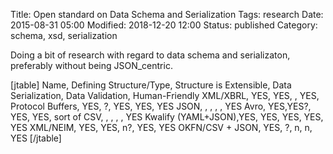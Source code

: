 Title: Open standard on Data Schema and Serialization
Tags: research
Date: 2015-08-31 05:00
Modified: 2018-12-20 12:00
Status: published
Category: schema, xsd, serialization

Doing a bit of research with regard to data schema and serializaton,
preferably without being JSON_centric.

[jtable]
Name, Defining Structure/Type, Structure is Extensible, Data Serialization, Data Validation, Human-Friendly
XML/XBRL,         YES, YES,  , YES,
Protocol Buffers, YES, ?, YES, YES, YES
JSON,              ,  ,  ,  , YES
Avro,             YES,YES?, YES, YES, sort of
CSV,               ,  ,  ,  , YES
Kwalify (YAML+JSON),YES, YES, YES, YES, YES
XML/NEIM,         YES, YES, n?, YES, YES
OKFN/CSV + JSON,  YES, ?, n, n, YES
[/jtable]
